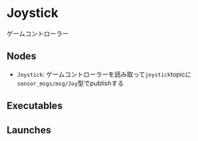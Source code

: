 # Joystick

ゲームコントローラー

## Nodes

- `Joystick`: ゲームコントローラーを読み取って`joystick`topicに`sensor_msgs/msg/Joy`型でpublishする

## Executables

## Launches
